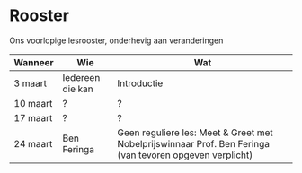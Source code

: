 # Rooster

Ons voorlopige lesrooster, onderhevig aan veranderingen

Wanneer|Wie|Wat
---|---|---
3 maart|Iedereen die kan|Introductie
10 maart|?|?
17 maart|?|?
24 maart|Ben Feringa|Geen reguliere les: Meet & Greet met Nobelprijswinnaar Prof. Ben Feringa (van tevoren opgeven verplicht)
